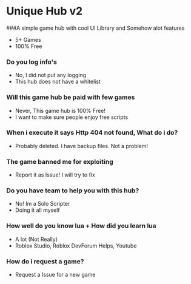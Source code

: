 # Unique Hub v2

###A simple game hub with cool UI Library and Somehow alot features
- 5+ Games
- 100% Free

### Do you log info's
- No, I did not put any logging
- This hub does not have a whitelist

### Will this game hub be paid with few games
- Never, This game hub is 100% Free!
- I want to make sure people enjoy free scripts

### When i execute it says Http 404 not found, What do i do?
- Probably deleted. I have backup files. Not a problem!

### The game banned me for exploiting
- Report it as Issue! I will try to fix

### Do you have team to help you with this hub?
- No! Im a Solo Scripter
- Doing it all myself

### How well do you know lua + How did you learn lua
- A lot (Not Really)
- Roblox Studio, Roblox DevForum Helps, Youtube

### How do i request a game?
- Request a Issue for a new game

